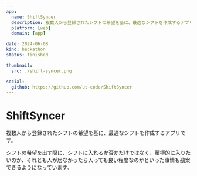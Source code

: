 ```yaml
---
app:
  name: ShiftSyncer
  description: 複数人から登録されたシフトの希望を基に、最適なシフトを作成するアプリです。
  platform: [web]
  domain: [app]

date: 2024-06-08
kind: hackathon
status: finished

thumbnail:
  src: ./shift-syncer.png

social:
  github: https://github.com/ut-code/ShiftSyncer
---
```


# ShiftSyncer

複数人から登録されたシフトの希望を基に、最適なシフトを作成するアプリです。

シフトの希望を出す際に、シフトに入れるか否かだけではなく、積極的に入りたいのか、それとも人が居なかったら入っても良い程度なのかといった事情も勘案できるようになっています。
